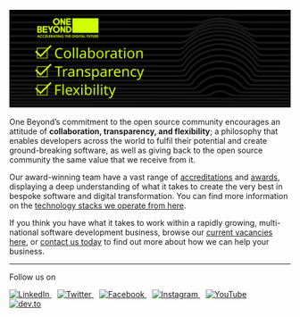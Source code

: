 ![One Beyond Logo](https://github.com/onebeyond/.github/blob/main/assets/banner.svg "Open source at One Beyond. Everyone is invited.")

One Beyond’s commitment to the open source community encourages an attitude of **collaboration, transparency, and flexibility**; a philosophy that enables developers across the world to fulfil their potential and create ground-breaking software, as well as giving back to the open source community the same value that we receive from it. 

Our award-winning team have a vast range of [accreditations](https://www.one-beyond.com/accreditations/) and [awards](https://www.one-beyond.com/awards/), displaying a deep understanding of what it takes to create the very best in bespoke software and digital transformation. You can find more information on the [technology stacks we operate from here](https://www.one-beyond.com/process/technology-stack/). 

If you think you have what it takes to work within a rapidly growing, multi-national software development business, browse our [current vacancies here](https://www.one-beyond.com/careers/), or [contact us today](https://www.one-beyond.com/contact-us/) to find out more about how we can help your business. 

----

Follow us on

<a style="padding-right:10px;" href="https://www.linkedin.com/company/onebeyond/">
<img alt="LinkedIn" src="https://img.shields.io/badge/LinkedIn-0077B5?style=for-the-badge&logo=linkedin&logoColor=white" />
</a>

<a style="padding-right:10px;" href="http://twitter.com/onebeyond_">
<img alt="Twitter" src="https://img.shields.io/badge/Twitter-1DA1F2?style=for-the-badge&logo=twitter&logoColor=white" />
</a>

<a style="padding-right:10px;" href="http://facebook.com/onebeyondsoftware">
<img alt="Facebook" src="https://img.shields.io/badge/Facebook-1877F2?style=for-the-badge&logo=facebook&logoColor=white" />
</a>


<a style="padding-right:10px;" href="http://instagram.com/onebeyond_">
<img alt="Instagram" src="https://img.shields.io/badge/Instagram-E4405F?style=for-the-badge&logo=instagram&logoColor=white" />
</a>

<a style="padding-right:10px;" href="https://www.youtube.com/channel/UCIV3inU1Yu2xKDJFKmENV-Q">
<img alt="YouTube" src="https://img.shields.io/badge/YouTube-FF0000?style=for-the-badge&logo=youtube&logoColor=white" />
</a>

<a style="padding-right:10px;" href="https://dev.to/one-beyond">
<img alt="dev.to" src="https://img.shields.io/badge/dev.to-0A0A0A?style=for-the-badge&logo=devdotto&logoColor=white" />
</a>

